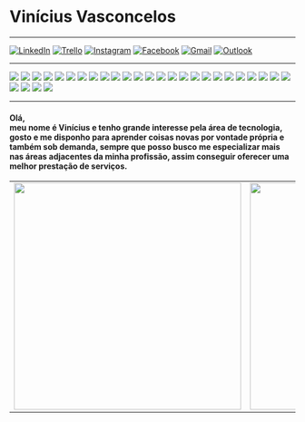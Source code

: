 # Vinícius Vasconcelos
***
[![LinkedIn](https://img.shields.io/badge/LinkedIn-0077B5?style=for-the-badge&logo=linkedin&logoColor=white)](https://www.linkedin.com/in/vin%C3%ADcius-batista-de-vasconcelos-354b14189)
[![Trello](https://img.shields.io/badge/Trello-026aa7?style=for-the-badge&logo=Trello&logoColor=white)](https://trello.com/viniciusvasconcelos34)
[![Instagram](https://img.shields.io/badge/Instagram-E4405F?style=for-the-badge&logo=instagram&logoColor=white)](https://www.instagram.com/_vinicius_vasconcelos)
[![Facebook](https://img.shields.io/badge/Facebook-1877F2?style=for-the-badge&logo=facebook&logoColor=white)](https://www.facebook.com/vinicius.vasconcelos.967806)
[![Gmail](https://img.shields.io/badge/Gmail-D14836?style=for-the-badge&logo=gmail&logoColor=white)](mailto:vinivascon04@gmail.com?subject=Olá,%20Mundo!)
[![Outlook](https://img.shields.io/badge/Microsoft_Outlook-0078D4?style=for-the-badge&logo=microsoft-outlook&logoColor=white)](mailto:vinicius.vasconcelos.01@outlook.com?subject=Olá,%20Mundo!)
***
![](https://img.shields.io/badge/HTML-239120?style=for-the-badge&logo=html5&logoColor=white)
![](https://img.shields.io/badge/HTML5-E34F26?style=for-the-badge&logo=html5&logoColor=white)
![](https://img.shields.io/badge/CSS-239120?&style=for-the-badge&logo=css3&logoColor=white)
![](https://img.shields.io/badge/CSS3-1572B6?style=for-the-badge&logo=css3&logoColor=white)
![](https://img.shields.io/badge/JavaScript-323330?style=for-the-badge&logo=javascript&logoColor=F7DF1E)
![](https://img.shields.io/badge/C-00599C?style=for-the-badge&logo=c&logoColor=white)
![](https://img.shields.io/badge/Java-ED8B00?style=for-the-badge&logo=java&logoColor=white)
![](https://img.shields.io/badge/PHP-777BB4?style=for-the-badge&logo=php&logoColor=white)
![](https://img.shields.io/badge/MySQL-00000F?style=for-the-badge&logo=mysql&logoColor=white)
![](https://img.shields.io/badge/MariaDB-003545?style=for-the-badge&logo=mariadb&logoColor=white)
![](https://img.shields.io/badge/React_Js-20232A?style=for-the-badge&logo=react&logoColor=61DAFB)
![](https://img.shields.io/badge/Node.js-43853D?style=for-the-badge&logo=node.js&logoColor=white)
![](https://img.shields.io/badge/npm-CB3837?style=for-the-badge&logo=npm&logoColor=white)
![](https://img.shields.io/badge/Yarn-2C8EBB?style=for-the-badge&logo=yarn&logoColor=white)
![](https://img.shields.io/badge/Sass-CC6699?style=for-the-badge&logo=sass&logoColor=white)
![](https://img.shields.io/badge/Markdown-000000?style=for-the-badge&logo=markdown&logoColor=white)
![](https://img.shields.io/badge/Bootstrap-563D7C?style=for-the-badge&logo=bootstrap&logoColor=white)
![](https://img.shields.io/badge/React_Router-CA4245?style=for-the-badge&logo=react-router&logoColor=white)
![](https://img.shields.io/badge/jQuery-0769AD?style=for-the-badge&logo=jquery&logoColor=white)
![](https://img.shields.io/badge/Insomnia-5849be?style=for-the-badge&logo=Insomnia&logoColor=white)
![](https://img.shields.io/badge/Git-F05032?style=for-the-badge&logo=git&logoColor=white)
![](https://img.shields.io/badge/Android-3DDC84?style=for-the-badge&logo=android&logoColor=white)
![](https://img.shields.io/badge/Windows-0078D6?style=for-the-badge&logo=windows&logoColor=white)
![](https://img.shields.io/badge/Visual_Studio_Code-0078D4?style=for-the-badge&logo=visual%20studio%20code&logoColor=white)
![](https://img.shields.io/badge/Microsoft_Excel-217346?style=for-the-badge&logo=microsoft-excel&logoColor=white)
![](https://img.shields.io/badge/Microsoft_PowerPoint-B7472A?style=for-the-badge&logo=microsoft-powerpoint&logoColor=white)
![](https://img.shields.io/badge/Microsoft_Word-2B579A?style=for-the-badge&logo=microsoft-word&logoColor=white)
![](https://img.shields.io/badge/Microsoft_Office-D83B01?style=for-the-badge&logo=microsoft-office&logoColor=white)
![](https://img.shields.io/badge/gimp-5C5543?style=for-the-badge&logo=gimp&logoColor=white)
***
#### Olá, <br/> meu nome é Vinícius e tenho grande interesse pela área de tecnologia, gosto e me disponho para aprender coisas novas por vontade própria e também sob demanda, sempre que posso busco me especializar mais nas áreas adjacentes da minha profissão, assim conseguir oferecer uma melhor prestação de serviços.
<center>
<table>
  <tr>
  <td><img width="400px" src="https://github-readme-stats.vercel.app/api?username=ViniciusBatistaDeVasconcelos&theme=material-palenight"/></td>
  <td><img width="400px" src="https://github-readme-stats.vercel.app/api/top-langs/?username=ViniciusBatistaDeVasconcelos&hide=javascript,html,css&layout=compact&theme=material-palenight"/></td>
  </tr>
</table>
 </center>
